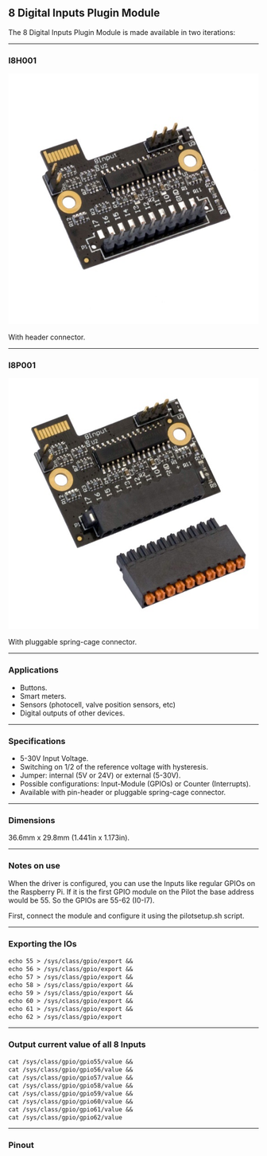 ## 8 Digital Inputs Plugin Module


The 8 Digital Inputs Plugin Module is made available in two iterations:

---

### I8H001

![alt text](/images/8_Digital_Inputs/I8H001.png "8 Digital Inputs module with header connector")

With header connector.

---

### I8P001

![alt text](/images/8_Digital_Inputs/I8P001.png "8 Digital Inputs module with pluggable spring-cage connector")

With pluggable spring-cage connector.

---


### Applications

* Buttons.
* Smart meters.
* Sensors (photocell, valve position sensors, etc)
* Digital outputs of other devices.

---


### Specifications

* 5-30V Input Voltage.
* Switching on 1/2 of the reference voltage with hysteresis.
* Jumper: internal (5V or 24V) or external (5-30V).
* Possible configurations: Input-Module (GPIOs) or Counter (Interrupts).
* Available with pin-header or pluggable spring-cage connector.

---


### Dimensions

36.6mm x 29.8mm (1.441in x 1.173in).


---


### Notes on use

When the driver is configured, you can use the Inputs like regular GPIOs on the Raspberry Pi. If it is the first GPIO module on the Pilot the base address would be 55. So the GPIOs are 55-62 (I0-I7).

First, connect the module and configure it using the pilotsetup.sh script.

---


### Exporting the IOs

    echo 55 > /sys/class/gpio/export && 
	echo 56 > /sys/class/gpio/export && 
	echo 57 > /sys/class/gpio/export && 
	echo 58 > /sys/class/gpio/export && 
	echo 59 > /sys/class/gpio/export && 
	echo 60 > /sys/class/gpio/export && 
	echo 61 > /sys/class/gpio/export && 
	echo 62 > /sys/class/gpio/export


---


### Output current value of all 8 Inputs

    cat /sys/class/gpio/gpio55/value && 
	cat /sys/class/gpio/gpio56/value && 
	cat /sys/class/gpio/gpio57/value && 
	cat /sys/class/gpio/gpio58/value && 
	cat /sys/class/gpio/gpio59/value && 
	cat /sys/class/gpio/gpio60/value && 
	cat /sys/class/gpio/gpio61/value && 
	cat /sys/class/gpio/gpio62/value


---


### Pinout